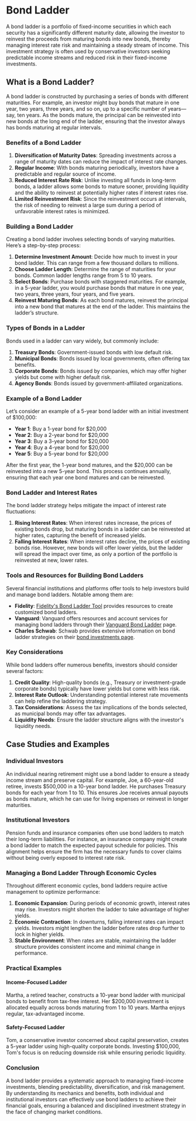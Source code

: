 # Bond Ladder

A bond ladder is a portfolio of fixed-income securities in which each security has a significantly different maturity date, allowing the investor to reinvest the proceeds from maturing bonds into new bonds, thereby managing interest rate risk and maintaining a steady stream of income. This investment strategy is often used by conservative investors seeking predictable income streams and reduced risk in their fixed-income investments.

## What is a Bond Ladder?

A bond ladder is constructed by purchasing a series of bonds with different maturities. For example, an investor might buy bonds that mature in one year, two years, three years, and so on, up to a specific number of years—say, ten years. As the bonds mature, the principal can be reinvested into new bonds at the long end of the ladder, ensuring that the investor always has bonds maturing at regular intervals.

### Benefits of a Bond Ladder

1. **Diversification of Maturity Dates**: Spreading investments across a range of maturity dates can reduce the impact of interest rate changes.
2. **Regular Income**: With bonds maturing periodically, investors have a predictable and regular source of income.
3. **Reduced Interest Rate Risk**: Unlike investing all funds in long-term bonds, a ladder allows some bonds to mature sooner, providing liquidity and the ability to reinvest at potentially higher rates if interest rates rise.
4. **Limited Reinvestment Risk**: Since the reinvestment occurs at intervals, the risk of needing to reinvest a large sum during a period of unfavorable interest rates is minimized.

### Building a Bond Ladder

Creating a bond ladder involves selecting bonds of varying maturities. Here’s a step-by-step process:

1. **Determine Investment Amount**: Decide how much to invest in your bond ladder. This can range from a few thousand dollars to millions.
2. **Choose Ladder Length**: Determine the range of maturities for your bonds. Common ladder lengths range from 5 to 10 years.
3. **Select Bonds**: Purchase bonds with staggered maturities. For example, in a 5-year ladder, you would purchase bonds that mature in one year, two years, three years, four years, and five years.
4. **Reinvest Maturing Bonds**: As each bond matures, reinvest the principal into a new bond that matures at the end of the ladder. This maintains the ladder’s structure.

### Types of Bonds in a Ladder

Bonds used in a ladder can vary widely, but commonly include:

1. **Treasury Bonds**: Government-issued bonds with low default risk.
2. **Municipal Bonds**: Bonds issued by local governments, often offering tax benefits.
3. **Corporate Bonds**: Bonds issued by companies, which may offer higher yields but come with higher default risk.
4. **Agency Bonds**: Bonds issued by government-affiliated organizations.

### Example of a Bond Ladder

Let’s consider an example of a 5-year bond ladder with an initial investment of $100,000:

- **Year 1**: Buy a 1-year bond for $20,000
- **Year 2**: Buy a 2-year bond for $20,000
- **Year 3**: Buy a 3-year bond for $20,000
- **Year 4**: Buy a 4-year bond for $20,000
- **Year 5**: Buy a 5-year bond for $20,000

After the first year, the 1-year bond matures, and the $20,000 can be reinvested into a new 5-year bond. This process continues annually, ensuring that each year one bond matures and can be reinvested.

### Bond Ladder and Interest Rates

The bond ladder strategy helps mitigate the impact of interest rate fluctuations:

1. **Rising Interest Rates**: When interest rates increase, the prices of existing bonds drop, but maturing bonds in a ladder can be reinvested at higher rates, capturing the benefit of increased yields.
2. **Falling Interest Rates**: When interest rates decline, the prices of existing bonds rise. However, new bonds will offer lower yields, but the ladder will spread the impact over time, as only a portion of the portfolio is reinvested at new, lower rates.

### Tools and Resources for Building Bond Ladders

Several financial institutions and platforms offer tools to help investors build and manage bond ladders. Notable among them are:

- **Fidelity**: [Fidelity's Bond Ladder Tool](https://www.fidelity.com/fixed-income-bonds/investing-tools/bond-ladders) provides resources to create customized bond ladders.
- **Vanguard**: Vanguard offers resources and account services for managing bond ladders through their [Vanguard Bond Ladder](https://investor.vanguard.com/investor-resources-education/article/top-5-benefits-of-bond-ladders) page.
- **Charles Schwab**: Schwab provides extensive information on bond ladder strategies on their [bond investments page](https://www.schwab.com/fixed-income).

### Key Considerations

While bond ladders offer numerous benefits, investors should consider several factors:

1. **Credit Quality**: High-quality bonds (e.g., Treasury or investment-grade corporate bonds) typically have lower yields but come with less risk.
2. **Interest Rate Outlook**: Understanding potential interest rate movements can help refine the laddering strategy.
3. **Tax Considerations**: Assess the tax implications of the bonds selected, as municipal bonds may offer tax advantages.
4. **Liquidity Needs**: Ensure the ladder structure aligns with the investor's liquidity needs.

## Case Studies and Examples

### Individual Investors

An individual nearing retirement might use a bond ladder to ensure a steady income stream and preserve capital. For example, Joe, a 60-year-old retiree, invests $500,000 in a 10-year bond ladder. He purchases Treasury bonds for each year from 1 to 10. This ensures Joe receives annual payouts as bonds mature, which he can use for living expenses or reinvest in longer maturities.

### Institutional Investors

Pension funds and insurance companies often use bond ladders to match their long-term liabilities. For instance, an insurance company might create a bond ladder to match the expected payout schedule for policies. This alignment helps ensure the firm has the necessary funds to cover claims without being overly exposed to interest rate risk.

### Managing a Bond Ladder Through Economic Cycles

Throughout different economic cycles, bond ladders require active management to optimize performance:

1. **Economic Expansion**: During periods of economic growth, interest rates may rise. Investors might shorten the ladder to take advantage of higher yields.
2. **Economic Contraction**: In downturns, falling interest rates can impact yields. Investors might lengthen the ladder before rates drop further to lock in higher yields.
3. **Stable Environment**: When rates are stable, maintaining the ladder structure provides consistent income and minimal change in performance.

### Practical Examples

#### Income-Focused Ladder

Martha, a retired teacher, constructs a 10-year bond ladder with municipal bonds to benefit from tax-free interest. Her $200,000 investment is allocated equally across bonds maturing from 1 to 10 years. Martha enjoys regular, tax-advantaged income.

#### Safety-Focused Ladder

Tom, a conservative investor concerned about capital preservation, creates a 5-year ladder using high-quality corporate bonds. Investing $100,000, Tom's focus is on reducing downside risk while ensuring periodic liquidity.

### Conclusion

A bond ladder provides a systematic approach to managing fixed-income investments, blending predictability, diversification, and risk management. By understanding its mechanics and benefits, both individual and institutional investors can effectively use bond ladders to achieve their financial goals, ensuring a balanced and disciplined investment strategy in the face of changing market conditions.